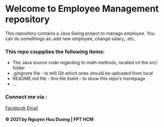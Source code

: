 # Welcome to Employee Management repository
This repository contains a Java  Swing project to manage employee. 
You can do somethings as: add new employee, change salary,..etc.

### This repo csupplies the following items:
* The Java source code regarding to math methods, located int the src/ folder
* .gitignore file - to telll Git which ones should be uploaded from local
* README.md file - this file itseld - to show this repo's homepage
* ...
### Connect me via :
[Facebook](https://facebook.com/duongnh309)
[Email](mailto:parkunduong@gmail.com)



#### © 2021 by Nguyen Huu Duong | FPT HCM
